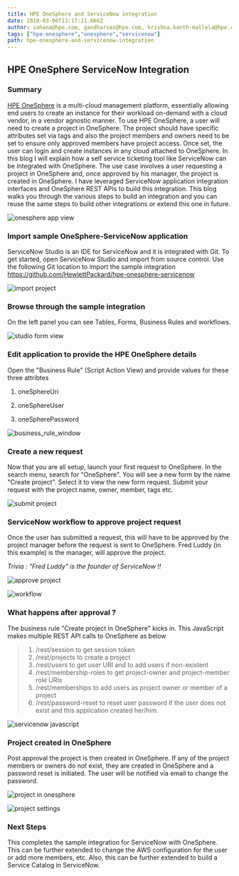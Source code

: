 ```yaml
---
title: HPE OneSphere and ServiceNow integration
date: 2018-03-06T13:17:11.666Z
author: sahana@hpe.com, gandharvas@hpe.com, krishna.kanth-mallela@hpe.com, mpatil@hpe.com, shiva.kum.m@hpe.com 
tags: ["hpe-onesphere","onesphere","servicenow"]
path: hpe-onesphere-and-servicenow-integration
---
```

## HPE OneSphere ServiceNow Integration

### Summary
[HPE OneSphere](https://www.hpe.com/uk/en/solutions/cloud/hybrid-it-management.html) is a multi-cloud management platform, essentially allowing end users to create an instance for their workload on-demand with a cloud vendor, in a vendor agnostic manner. To use HPE OneSphere, a user will need to create a project in OneSphere. The project should have specific attributes set via tags and also the project members and owners need to be set to ensure only approved members have project access. Once set, the user can login and create instances in any cloud attached to OneSphere. In this blog I will explain how a self service ticketing tool like ServiceNow can be integrated with OneSphere. The use case involves a user requesting a project in OneSphere and, once approved by his manager, the project is created in OneSphere. I have leveraged ServiceNow application integration interfaces and OneSphere REST APIs to build this integration. This blog walks you through the various steps to build an integration and you can reuse the same steps to build other integrations or extend this one in future.

![onesphere app view](https://hpe-developer-portal.s3.amazonaws.com/uploads/media/2018/5/onesphere-app-view-1527851812563.PNG)

### Import sample OneSphere-ServiceNow application
ServiceNow Studio is an IDE for ServiceNow and it is integrated with Git. To get started, open ServiceNow Studio and import from source control. Use the following Git location to import the sample integration https://github.com/HewlettPackard/hpe-onesphere-servicenow

![import project](https://hpe-developer-portal.s3.amazonaws.com/uploads/media/2018/3/import-project-1521118976415.PNG)

### Browse through the sample integration
On the left panel you can see Tables, Forms, Business Rules and workflows. 

![studio form view](https://hpe-developer-portal.s3.amazonaws.com/uploads/media/2018/5/studio-form-view-1527852244358.PNG)

### Edit application to provide the HPE OneSphere details
Open the "Business Rule" (Script Action View) and provide values for these three attribtes

1. oneSphereUri

2. oneSphereUser

3. oneSpherePassword

![business_rule_window](https://hpe-developer-portal.s3.amazonaws.com/uploads/media/2018/5/business_rule_window-1527852410179.PNG)

### Create a new request
Now that you are all setup, launch your first request to OneSphere.
In the search menu, search for "OneSphere". You will see a new form by the name "Create project". Select it to view the new form request. Submit your request with the project name, owner, member, tags etc. 

![submit project](https://hpe-developer-portal.s3.amazonaws.com/uploads/media/2018/7/submit-project-1532708214264.PNG)

### ServiceNow workflow to approve project request
Once the user has submitted a request, this will have to be approved by the project manager before the request is sent to OneSphere. Fred Luddy (in this example) is the manager, will approve the project.

_Trivia : "Fred Luddy" is the founder of ServiceNow !!_



![approve project](https://hpe-developer-portal.s3.amazonaws.com/uploads/media/2018/7/approve-project-1532708926592.PNG)



![workflow](https://hpe-developer-portal.s3.amazonaws.com/uploads/media/2018/5/workflow-1527853418318.PNG)

### What happens after approval ?
The business rule "Create project in OneSphere" kicks in. This JavaScript makes multiple REST API calls to OneSphere as below

> 1. /rest/session to get session token
> 2. /rest/projects to create a project
> 3. /rest/users to get user URI and to add users if non-existent
> 4. /rest/membership-roles to get project-owner and project-member role URIs
> 5. /rest/memberships to add users as project owner or member of a project
> 6. /rest/password-reset to reset user password if the user does not exist and this application created her/him.



![servicenow javascript](https://hpe-developer-portal.s3.amazonaws.com/uploads/media/2018/5/servicenow-javascript-1527853684361.PNG)

### Project created in OneSphere
Post approval the project is then created in OneSphere. If any of the project members or owners do not exist, they are created in OneSphere and a password reset is initiated. The user will be notified via email to change the password. 

![project in onesphere](https://hpe-developer-portal.s3.amazonaws.com/uploads/media/2018/3/project-in-onesphere-1520345191868.PNG)



![project settings](https://hpe-developer-portal.s3.amazonaws.com/uploads/media/2018/3/project-settings-1520345244750.PNG)

### Next Steps
This completes the sample integration for ServiceNow with OneSphere. This can be further extended to change the AWS configuration for the user or add more members, etc. Also, this can be further extended to build a Service Catalog in ServiceNow.
